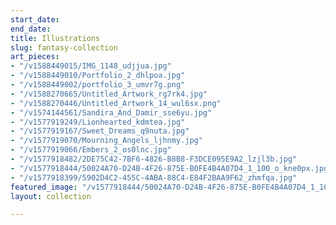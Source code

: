 ```yaml
---
start_date: 
end_date: 
title: Illustrations
slug: fantasy-collection
art_pieces:
- "/v1588449015/IMG_1148_udjjua.jpg"
- "/v1588449010/Portfolio_2_dhlpoa.jpg"
- "/v1588449002/portfolio_3_umvr7g.png"
- "/v1588270665/Untitled_Artwork_rg7rk4.jpg"
- "/v1588270446/Untitled_Artwork_14_wul6sx.png"
- "/v1574144561/Sandira_And_Damir_sse6yu.jpg"
- "/v1577919249/Lionhearted_kdmtea.jpg"
- "/v1577919167/Sweet_Dreams_q9nuta.jpg"
- "/v1577919070/Mourning_Angels_ljhnmy.jpg"
- "/v1577919066/Embers_2_os0lnc.jpg"
- "/v1577918482/2DE75C42-7BF6-4826-B8B8-F3DCE095E9A2_lzjl3b.jpg"
- "/v1577918444/50024A70-D24B-4F26-875E-B0FE4B4A07D4_1_100_o_kne0px.jpg"
- "/v1577918399/5902D4C2-455C-4ABA-88C4-E84F2BAA9F62_zhmfqa.jpg"
featured_image: "/v1577918444/50024A70-D24B-4F26-875E-B0FE4B4A07D4_1_100_o_kne0px.jpg"
layout: collection

---
```

